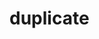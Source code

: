 # duplicate
```{include} /book/1 mechanics/1N lin momentum and collisions/1N20 Conserv/1N2006 Knock Out/1N2006.md
```

